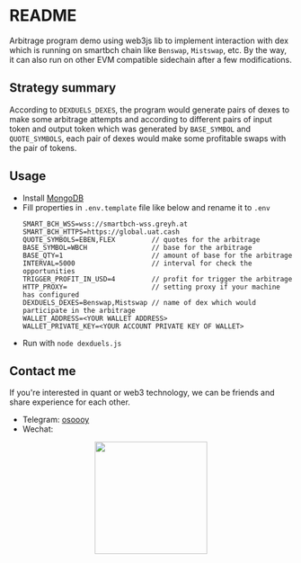 # README

Arbitrage program demo using web3js lib to implement interaction with dex which is running on smartbch chain like `Benswap`, `Mistswap`, etc. By the way, it can also run on other EVM compatible sidechain after a few modifications.

## Strategy summary

According to `DEXDUELS_DEXES`, the program would generate pairs of dexes to make some arbitrage attempts and according to different pairs of input token and output token which was generated by `BASE_SYMBOL` and `QUOTE_SYMBOLS`, each pair of dexes would make some profitable swaps with the pair of tokens.

## Usage

- Install [MongoDB](https://docs.mongodb.com/manual/installation/)
- Fill properties in `.env.template` file like below and rename it to `.env`
  ```
  SMART_BCH_WSS=wss://smartbch-wss.greyh.at
  SMART_BCH_HTTPS=https://global.uat.cash
  QUOTE_SYMBOLS=EBEN,FLEX         // quotes for the arbitrage
  BASE_SYMBOL=WBCH                // base for the arbitrage
  BASE_QTY=1                      // amount of base for the arbitrage
  INTERVAL=5000                   // interval for check the opportunities
  TRIGGER_PROFIT_IN_USD=4         // profit for trigger the arbitrage
  HTTP_PROXY=                     // setting proxy if your machine has configured
  DEXDUELS_DEXES=Benswap,Mistswap // name of dex which would participate in the arbitrage
  WALLET_ADDRESS=<YOUR WALLET ADDRESS>
  WALLET_PRIVATE_KEY=<YOUR ACCOUNT PRIVATE KEY OF WALLET>
  ```
- Run with `node dexduels.js`

## Contact me

If you're interested in quant or web3 technology, we can be friends and share experience for each other.

- Telegram: [osoooy](https://t.me/osoooy)
- Wechat:
<p align="center">
<img with=200 height=200 src="https://wx3.sinaimg.cn/mw2000/008rYvhTgy1gznjbty7v3j30by0byjs0.jpg"/>
</p>
